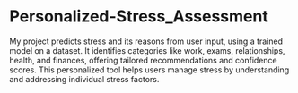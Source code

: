 # Personalized-Stress_Assessment
My project predicts stress and its reasons from user input, using a trained model on a dataset. It identifies categories like work, exams, relationships, health, and finances, offering tailored recommendations and confidence scores. This personalized tool helps users manage stress by understanding and addressing individual stress factors.
